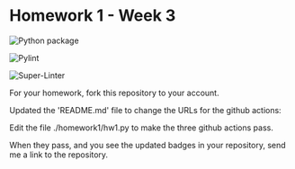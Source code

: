 # Homework 1 - Week 3

![Python package](https://github.com/dunyahasan/root_homework1/workflows/Python%20package/badge.svg)

![Pylint](https://github.com/dunyahasan/root_homework1/workflows/Pylint/badge.svg)

![Super-Linter](https://github.com/dunyahasan/root_homework1/workflows/Super-Linter/badge.svg)

For your homework, fork this repository to your account.

Updated the 'README.md' file to change the URLs for the github actions:

Edit the file ./homework1/hw1.py to make the three github actions pass.

When they pass, and you see the updated badges in your repository, send me a link to the repository.
